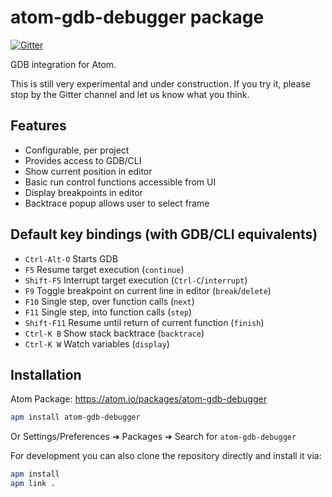 # atom-gdb-debugger package
[![Gitter](https://badges.gitter.im/Join%20Chat.svg)](https://gitter.im/atom-gdb-debugger/Lobby)

GDB integration for Atom.

This is still very experimental and under construction.  If you try it, please
stop by the Gitter channel and let us know what you think.

## Features
* Configurable, per project
* Provides access to GDB/CLI
* Show current position in editor
* Basic run control functions accessible from UI
* Display breakpoints in editor
* Backtrace popup allows user to select frame

## Default key bindings (with GDB/CLI equivalents)
* `Ctrl-Alt-O` Starts GDB
* `F5` Resume target execution (`continue`)
* `Shift-F5` Interrupt target execution (`Ctrl-C`/`interrupt`)
* `F9` Toggle breakpoint on current line in editor (`break`/`delete`)
* `F10` Single step, over function calls (`next`)
* `F11` Single step, into function calls (`step`)
* `Shift-F11` Resume until return  of current function (`finish`)
* `Ctrl-K B` Show stack backtrace (`backtrace`)
* `Ctrl-K W` Watch variables (`display`)

## Installation

Atom Package: https://atom.io/packages/atom-gdb-debugger

```bash
apm install atom-gdb-debugger
```

Or Settings/Preferences ➔ Packages ➔ Search for `atom-gdb-debugger`

For development you can also clone the repository directly and install it via:
```bash
apm install
apm link .
```

